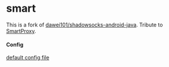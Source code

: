 # smart

This is a fork of [dawei101/shadowsocks-android-java](https://github.com/dawei101/shadowsocks-android-java).
Tribute to [SmartProxy](https://github.com/oldman1977/SmartProxy).

#### Config

[default config file](https://gist.githubusercontent.com/FlowerWrong/bccee4d63a6f0542523074f2ae184094/raw/smart-config.txt)
